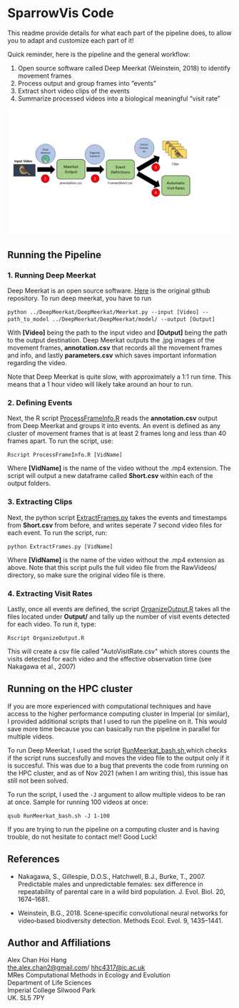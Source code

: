 # SparrowVis Code
This readme provide details for what each part of the pipeline does, to allow you to adapt and customize each part of it!

Quick reminder, here is the pipeline and the general workflow:
1. Open source software called Deep Meerkat (Weinstein, 2018) to identify movement frames
2. Process output and group frames into “events”
3. Extract short video clips of the events
4. Summarize processed videos into a biological meaningful “visit rate”

![Figures](/Graphics/DocumentationGraphic.png)


## Running the Pipeline
### 1. Running Deep Meerkat

Deep Meerkat is an open source software. [Here](https://github.com/bw4sz/DeepMeerkat) is the original github repository. To run deep meerkat, you have to run 

```
python ../DeepMeerkat/DeepMeerkat/Meerkat.py --input [Video] --path_to_model ../DeepMeerkat/DeepMeerkat/model/ --output [Output]

```

With **[Video]** being the path to the input video and **[Output]** being the path to the output destination. Deep Meerkat outputs the .jpg images of the movement frames, **annotation.csv** that records all the movement frames and info, and lastly **parameters.csv** which saves important information regarding the video.

Note that Deep Meerkat is quite slow, with approximately a 1:1 run time. This means that a 1 hour video will likely take around an hour to run. 

### 2. Defining Events

Next, the R script [ProcessFrameInfo.R](./ProcessFrameInfo.R) reads the **annotation.csv** output from Deep Meerkat and groups it into events. An event is defined as any cluster of movement frames that is at least 2 frames long and less than 40 frames apart. To run the script, use:

```
Rscript ProcessFrameInfo.R [VidName]
```
Where **[VidName]** is the name of the video without the .mp4 extension. The script will output a new dataframe called **Short.csv** within each of the output folders.

### 3. Extracting Clips
Next, the python script [ExtractFrames.py](./ExtractFrames.py) takes the events and timestamps from **Short.csv** from before, and writes seperate 7 second video files for each event. To run the script, run:

```
python ExtractFrames.py [VidName]
```
Where **[VidName]** is the name of the video without the .mp4 extension as above. Note that this script pulls the full video file from the RawVideos/ directory, so make sure the original video file is there. 

### 4. Extracting Visit Rates
Lastly, once all events are defined, the script [OrganizeOutput.R](./OrganizeOutput.R) takes all the files located under **Output/** and tally up the number of visit events detected for each video. To run it, type:

```
Rscript OrganizeOutput.R
```
This will create a csv file called "AutoVisitRate.csv" which stores counts the visits detected for each video and the effective observation time (see Nakagawa et al., 2007)

## Running on the HPC cluster
If you are more experienced with computational techniques and have access to the higher performance computing cluster in Imperial (or similar), I provided additional scripts that I used to run the pipeline on it. This would save more time because you can basically run the pipeline in parallel for multiple videos.

To run Deep Meerkat, I used the script [RunMeerkat_bash.sh](./HPC/RunMeerkat_bash.sh),which checks if the script runs succesfully and moves the video file to the output only if it is succesful. This was due to a bug that prevents the code from running on the HPC cluster, and as of Nov 2021 (when I am writing this), this issue has still not been solved.

To run the script, I used the `-J` argument to allow multiple videos to be ran at once. Sample for running 100 videos at once:

```
qsub RunMeerkat_bash.sh -J 1-100
```
If you are trying to run the pipeline on a computing cluster and is having trouble, do not hesitate to contact me!! Good Luck!


## References
- Nakagawa, S., Gillespie, D.O.S., Hatchwell, B.J., Burke, T., 2007. Predictable males and
unpredictable females: sex difference in repeatability of parental care in a wild bird
population. J. Evol. Biol. 20, 1674–1681.

- Weinstein, B.G., 2018. Scene‐specific convolutional neural networks for video‐based biodiversity
detection. Methods Ecol. Evol. 9, 1435–1441.


## Author and Affiliations
Alex Chan Hoi Hang  
the.alex.chan2@gmail.com/ 
hhc4317@ic.ac.uk  
MRes Computational Methods in Ecology and Evolution  
Department of Life Sciences  
Imperial College Silwood Park  
UK. SL5 7PY  
